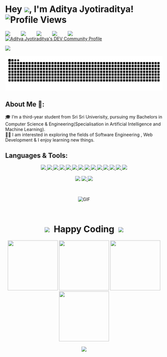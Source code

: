 # Hey <img src="https://github.com/TheDudeThatCode/TheDudeThatCode/blob/master/Assets/Hi.gif" width="29px">, I'm Aditya Jyotiraditya! ![Profile Views](https://komarev.com/ghpvc/?username=yourusername)
<a href="https://www.instagram.com/thesunjrs/">
  <img align="left" width="50px" src="https://github.com/thesunjrs/skill-icons/blob/main/icons/Instagram.svg"  />
<a href="https://www.linkedin.com/in/aditya-jyotiraditya-72050b212/">
  <img align="left" width="50px" src="https://github.com/thesunjrs/skill-icons/blob/main/icons/LinkedIn.svg"  />
</a>
<a href="https://twitter.com/thesunjrs">
  <img align="left" width="50px" src="https://github.com/thesunjrs/skill-icons/blob/main/icons/Twitter.svg" />
</a>
<a href="mailto:adityaish212@gmail.com">
  <img align="left" width="50px" src="https://github.com/thesunjrs/skill-icons/blob/main/icons/Gmail-Dark.svg" />
</a>
<a href="https://www.youtube.com/channel/UCaWUoIkTf5RmMpVusYR1wig">
  <img align="left" width="50px" src="https://cdn.jsdelivr.net/npm/simple-icons@v3/icons/youtube.svg" />
</a> 
 <a href="https://dev.to/thesunjrs">
  <img src="https://d2fltix0v2e0sb.cloudfront.net/dev-badge.svg" alt="Aditya Jyotiraditya's DEV Community Profile" height="" width="50px">
</a>


![](https://hit.yhype.me/github/profile?user_id=70430987)

![github contribution grid snake animation](https://raw.githubusercontent.com/adnahmed/adnahmed/output/github-snake.svg)


## About Me 🚀:
🎓 I’m a third-year student from Sri Sri Univerisity, pursuing my Bachelors in Computer Science & Engineering(Specialisation in Artificial Intelligence and Machine Learning). </br>
👨‍💻   I am interested in exploring the fields of Software Engineering , Web Development & I enjoy learning new things. </br>


<p align = "center"><img align="right" src="https://github.com/Adam-pw/Adam-pw/blob/main/animation_500_kxa883sd.gif" alt="" /></p>







<h2>Languages & Tools: </h2>

<p align="center">
 <a href="https://en.wikipedia.org/wiki/C_(programming_language)">
  <code><img height="50" src="https://github.com/thesunjrs/skill-icons/blob/main/icons/C.svg"/></code>
    <a href="https://en.wikipedia.org/wiki/C%2B%2B">
  <code><img height="50" src="https://github.com/thesunjrs/skill-icons/blob/main/icons/CPP.svg"/></code>
  </a>
   <a href="https://en.wikipedia.org/wiki/Java">
     <code><img height="50" src="https://github.com/thesunjrs/skill-icons/blob/main/icons/Java-Dark.svg"></code>
   </a>
  
   <a href="https://en.wikipedia.org/wiki/Linux">
            <code><img height="50" img src="https://github.com/thesunjrs/skill-icons/blob/main/icons/Linux-Dark.svg"></code>
   </a>
    <a href="https://github.com/thesunjrs">
  <code><img height="50" src="https://github.com/thesunjrs/skill-icons/blob/main/icons/Github-Dark.svg"></code>
  </a>
    <a href="https://en.wikipedia.org/wiki/Red_Hat">
            <code><img height="50" img src="https://github.com/thesunjrs/skill-icons/blob/main/icons/RedHat-Dark.svg"></code>
   </a>   
  <a href="https://en.wikipedia.org/wiki/HTML5">
  <code><img height="50" src="https://github.com/thesunjrs/skill-icons/blob/main/icons/HTML.svg"></code>
  </a>
  <a href="https://en.wikipedia.org/wiki/CSS#CSS_3">
  <code><img height="50" src="https://github.com/thesunjrs/skill-icons/blob/main/icons/CSS.svg"></code>
    </a>

  </a>
  <a href="https://tailwindcss.com/">
  <code><img height="50" src="https://github.com/thesunjrs/skill-icons/blob/main/icons/TailwindCSS-Dark.svg"></code>
    </a>

  <a href="https://www.php.net/">
  <code><img height="50" src="https://github.com/thesunjrs/skill-icons/blob/main/icons/PHP-Dark.svg"></code>
    </a>

  <a href="https://www.python.org/">
  <code><img height="50" src="https://github.com/thesunjrs/skill-icons/blob/main/icons/Python-Dark.svg"></code>
    </a>

   <a href="https://svelte.dev/">
  <code><img height="50" src="https://github.com/thesunjrs/skill-icons/blob/main/icons/Svelte.svg"></code>
    </a>

  <a href="https://www.mysql.com/">
  <code><img height="50" src="https://github.com/thesunjrs/skill-icons/blob/main/icons/MySQL-Dark.svg"></code>
    </a>

   <a href="https://www.mongodb.com/">
  <code><img height="50" src="https://github.com/thesunjrs/skill-icons/blob/main/icons/MongoDB.svg"></code>
    </a>
   
  <br />
   
   
   <br />
   <a href"https://en.wikipedia.org/wiki/Exercism">
  <code><img height="50" src="https://img.shields.io/badge/Exercism-009CAB?style=for-the-badge&logo=exercism&logoColor=white"></code>
  </a>
  <a href="https://en.wikipedia.org/wiki/WordPress">
  <code><img height="50" src="https://github.com/thesunjrs/skill-icons/blob/main/icons/Wordpress.svg"></code>
  </a>
  <a href="https://en.wikipedia.org/wiki/Visual_Studio_Code">
  <code><img height="50" src="https://github.com/thesunjrs/skill-icons/blob/main/icons/VSCode-Dark.svg"></code>
    </a>
   </p>
  <br />
  <p align="center">
   <img align="center" alt="GIF" src="https://i.stack.imgur.com/NSHyg.gif" width="400" height="300" /></p>
  <br />
  <h1 align="center">
  <img src="https://media.giphy.com/media/Z9WQLSrsQKH3uZa9x3/giphy.gif" width="30px">&nbsp;
  Happy Coding&nbsp;
  <img src="https://media.giphy.com/media/Z9WQLSrsQKH3uZa9x3/giphy.gif" width="30px">
</h1>
 <p align="center"> <img src="https://octodex.github.com/images/welcometocat.png" height="160px" width="160px"> <img src="https://octodex.github.com/images/daftpunktocat-thomas.gif" height="160px" width="160px"> <img src="https://octodex.github.com/images/daftpunktocat-guy.gif" height="160px" width="160px"> <img
src="https://octodex.github.com/images/filmtocat.png" height="160px" width="160px"></p>
 <p align="center"><img src="https://raw.githubusercontent.com/TheDudeThatCode/TheDudeThatCode/master/Assets/Mario_Gameplay.gif">


